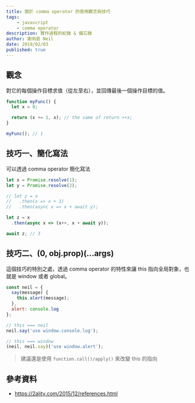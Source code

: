 ```yaml
---
title: 關於 comma operator 的使用觀念與技巧
tags:
    - javascript
    - comma operator
description: 實作過程的紀錄 & 備忘錄
author: 謝尚庭 Neil
date: 2019/02/03
published: true
---
```


## 觀念

對它的每個操作目標求值（從左至右），並回傳最後一個操作目標的值。

```javascript
function myFunc() {
  let x = 0;

  return (x += 1, x); // the same of return ++x;
}

myFunc(); // 1
```

## 技巧一、簡化寫法

可以透過 comma operator 簡化寫法

```javascript
let x = Promise.resolve(1);
let y = Promise.resolve(2);

// let z = x
//   .then(x => x + 1)
//   .then(async x => x + await y);

let z = x
  .then(async x => (x++, x + await y));

await z; // 3
```

## 技巧二、(0, obj.prop)(...args)

這個技巧的特別之處，透過 comma operator 的特性來讓 this 指向全局對象，也就是 window 或者 global。

```javascript
const neil = {
  say(message) {
    this.alert(message);
  },
  alert: console.log
};

// this === neil
neil.say('use window.console.log');

// this === window
(neil, neil.say)('use window.alert');
```

> 建議還是使用 `function.call()/apply()` 來改變 this 的指向

## 參考資料

- <https://2ality.com/2015/12/references.html>
